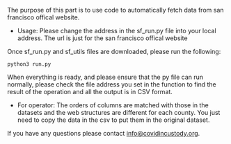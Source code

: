 The purpose of this part is to use code to automatically fetch data from san francisco offical website.


* Usage:
Please change the address in the sf_run.py file into your local address.
The url is just for the san francisco offical website

Once sf_run.py and sf_utils files are downloaded, please run the following:

```
python3 run.py
```

When everything is ready, and please ensure that the py file can run normally, please check the file address you set in the function to find the result of the operation and all the output is in CSV format.
 
 * For operator: The orders of columns are matched with those in the datasets and the web structures are different for each county. 
 You just need to copy the data in the csv to put them in the original dataset.

If you have any questions please contact info@covidincustody.org.
